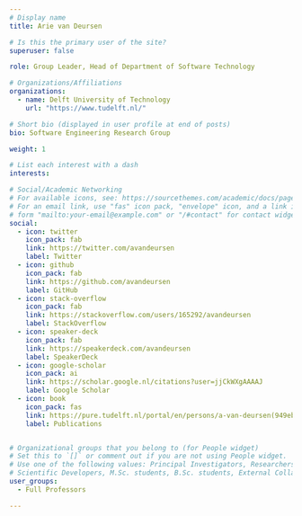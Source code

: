 ```yaml
---
# Display name
title: Arie van Deursen

# Is this the primary user of the site?
superuser: false

role: Group Leader, Head of Department of Software Technology

# Organizations/Affiliations
organizations:
  - name: Delft University of Technology
    url: "https://www.tudelft.nl/"

# Short bio (displayed in user profile at end of posts)
bio: Software Engineering Research Group

weight: 1

# List each interest with a dash
interests:

# Social/Academic Networking
# For available icons, see: https://sourcethemes.com/academic/docs/page-builder/#icons
# For an email link, use "fas" icon pack, "envelope" icon, and a link in the
# form "mailto:your-email@example.com" or "/#contact" for contact widget.
social:
  - icon: twitter
    icon_pack: fab
    link: https://twitter.com/avandeursen
    label: Twitter
  - icon: github
    icon_pack: fab
    link: https://github.com/avandeursen
    label: GitHub
  - icon: stack-overflow
    icon_pack: fab
    link: https://stackoverflow.com/users/165292/avandeursen
    label: StackOverflow
  - icon: speaker-deck
    icon_pack: fab
    link: https://speakerdeck.com/avandeursen
    label: SpeakerDeck
  - icon: google-scholar
    icon_pack: ai
    link: https://scholar.google.nl/citations?user=jjCkWXgAAAAJ
    label: Google Scholar
  - icon: book
    icon_pack: fas
    link: https://pure.tudelft.nl/portal/en/persons/a-van-deursen(949eb2cc-4db0-4f33-bd56-13425fa5c24a)/publications.html?pageSize=all&page=0
    label: Publications


# Organizational groups that you belong to (for People widget)
# Set this to `[]` or comment out if you are not using People widget.
# Use one of the following values: Principal Investigators, Researchers, Postdoctoral Researchers, Ph.D. Candidates,
# Scientific Developers, M.Sc. students, B.Sc. students, External Collaborators, Past members
user_groups:
  - Full Professors

---
```

